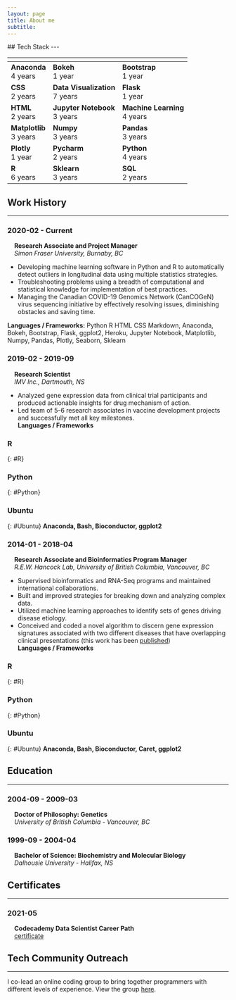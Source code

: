 ```yaml
---
layout: page
title: About me
subtitle: 
---
```

<link rel="stylesheet" href="https://maxcdn.bootstrapcdn.com/font-awesome/4.6.1/css/font-awesome.min.css">
## Tech Stack
---

| <!-- -->    | <!-- -->    | <!-- -->    |
|-------------|-------------|-------------|
|**Anaconda** <br> 4 years|**Bokeh** <br> 1 year|**Bootstrap** <br> 1 year|
|**CSS** <br> 2 years|**Data Visualization** <br> 7 years|**Flask** <br> 1 year|
|**HTML** <br> 2 years|**Jupyter Notebook** <br> 3 years|**Machine Learning** <br> 4 years|
|**Matplotlib** <br> 3 years|**Numpy** <br> 3 years|**Pandas** <br> 3 years|
|**Plotly** <br> 1 year|**Pycharm** <br> 2 years|**Python** <br> 4 years|
|**R** <br> 6 years|**Sklearn** <br> 3 years|**SQL** <br> 2 years|

## Work History
---

### 2020-02 - Current
&nbsp;&nbsp;&nbsp;&nbsp;**Research Associate and Project Manager** <br>
&nbsp;&nbsp;&nbsp;&nbsp;*Simon Fraser University, Burnaby, BC*
- Developing machine learning software in Python and R to automatically detect outliers in longitudinal data using multiple statistics strategies.
- Troubleshooting problems using a breadth of computational and statistical knowledge for implementation of best practices.
- Managing the Canadian COVID-19 Genomics Network (CanCOGeN) virus sequencing initiative by effectively resolving issues, diminishing obstacles and saving time.<br>

**Languages / Frameworks:**
<i class="fab fa-python"></i> Python
<i class="fab fa-r-project"></i> R
<i class="fa fa-html5"></i> HTML
<i class="fa fa-css3"></i> CSS
<i class="fab fa-markdown"></i> Markdown,
Anaconda, Bokeh, Bootstrap, Flask, ggplot2, Heroku, Jupyter Notebook, Matplotlib, Numpy, Pandas, Plotly, Seaborn, Sklearn


### 2019-02 - 2019-09
&nbsp;&nbsp;&nbsp;&nbsp;**Research Scientist** <br>
&nbsp;&nbsp;&nbsp;&nbsp;*IMV Inc., Dartmouth, NS*
- Analyzed gene expression data from clinical trial participants and produced actionable insights for drug mechanism of action.
- Led team of 5-6 research associates in vaccine development projects and successfully met all key milestones.<br>
**Languages / Frameworks**
### <i class="fas fa-r-project" aria-hidden="true"></i> R
{: #R}
### <i class="fas fa-python" aria-hidden="true"></i> Python
{: #Python}
### <i class="fas fa-ubuntu" aria-hidden="true"></i> Ubuntu
{: #Ubuntu}
**Anaconda, Bash, Bioconductor, ggplot2**  

### 2014-01 - 2018-04
&nbsp;&nbsp;&nbsp;&nbsp;**Research Associate and Bioinformatics Program Manager** <br>
&nbsp;&nbsp;&nbsp;&nbsp;*R.E.W. Hancock Lab, University of British Columbia, Vancouver, BC*
- Supervised bioinformatics and RNA-Seq programs and maintained international collaborations.
- Built and improved strategies for breaking down and analyzing complex data.
- Utilized machine learning approaches to identify sets of genes driving disease etiology.
- Conceived and coded a novel algorithm to discern gene expression signatures associated with two different diseases that have overlapping clinical presentations (this work has been [published](https://pubmed.ncbi.nlm.nih.gov/33692808/))<br> 
**Languages / Frameworks**
### <i class="fas fa-r-project" aria-hidden="true"></i> R
{: #R}
### <i class="fas fa-python" aria-hidden="true"></i> Python
{: #Python}
### <i class="fas fa-ubuntu" aria-hidden="true"></i> Ubuntu
{: #Ubuntu}
**Anaconda, Bash, Bioconductor, Caret, ggplot2**  

## Education
---
### 2004-09 - 2009-03
&nbsp;&nbsp;&nbsp;&nbsp;**Doctor of Philosophy: Genetics** <br>
&nbsp;&nbsp;&nbsp;&nbsp;*University of British Columbia - Vancouver, BC*

### 1999-09 - 2004-04
&nbsp;&nbsp;&nbsp;&nbsp;**Bachelor of Science: Biochemistry and Molecular Biology** <br>
&nbsp;&nbsp;&nbsp;&nbsp;*Dalhousie University - Halifax, NS*

## Certificates
---
### 2021-05
&nbsp;&nbsp;&nbsp;&nbsp;**Codecademy Data Scientist Career Path** <br>
&nbsp;&nbsp;&nbsp;&nbsp;[certificate](https://www.linkedin.com/redir/redirect?url=https%3A%2F%2Fwww%2Ecodecademy%2Ecom%2Fprofiles%2FmakemyDNA%2Fcertificates%2F5b520caa1d176d21f5a65a61&urlhash=Hv13&trk=public_profile-settings_see-credential)

## Tech Community Outreach
---
I co-lead an online coding group to bring together programmers with different levels of experience. View the group [here](https://community.codecademy.com/vancouver-code-projects/). 
